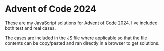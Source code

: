 # Advent of Code 2024

These are my JavaScript solutions for [Advent of Code](https://adventofcode.com/) 2024. I've included both test and real cases.

The cases are included in the JS file where applicable so that the file contents can be copy/pasted and ran directly in a browser to get solutions.
